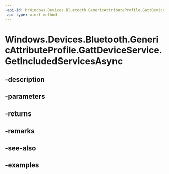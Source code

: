 ```yaml
---
-api-id: M:Windows.Devices.Bluetooth.GenericAttributeProfile.GattDeviceService.GetIncludedServicesAsync
-api-type: winrt method
---
```


<!-- Method syntax.
public IAsyncOperation<GattDeviceServicesResult> GattDeviceService.GetIncludedServicesAsync()
-->

# Windows.Devices.Bluetooth.GenericAttributeProfile.GattDeviceService.GetIncludedServicesAsync

## -description

## -parameters

## -returns

## -remarks

## -see-also

## -examples

